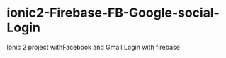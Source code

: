 # ionic2-Firebase-FB-Google-social-Login
Ionic 2 project withFacebook and Gmail Login with firebase
